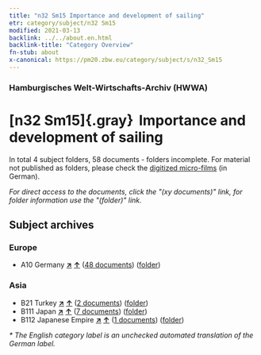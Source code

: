 ```yaml
---
title: "n32 Sm15 Importance and development of sailing"
etr: category/subject/n32 Sm15
modified: 2021-03-13
backlink: ../../about.en.html
backlink-title: "Category Overview"
fn-stub: about
x-canonical: https://pm20.zbw.eu/category/subject/s/n32_Sm15
---
```


### Hamburgisches Welt-Wirtschafts-Archiv (HWWA)
# [n32 Sm15]{.gray}&#8201; Importance and development of sailing&#160; 





In total 4 subject folders, 58 documents - folders incomplete.
For material not published as folders, please check the [digitized micro-films](/film/h1_sh.de.html) (in German).

_For direct access to the documents, click the "(xy documents)" link, for folder information use the "(folder)" link._

## Subject archives



### Europe

- A10 Germany [**&nearr;**](../../../geo/i/126128/about.en.html "Germany (all folders)") [**&uarr;**](../../../geo/about.en.html#A10 "Country category system") (<a href="https://pm20.zbw.eu/dfgview/sh/126128,145586" title="about: Germany : Importance and development of sailing" target="_blank">48 documents</a>) ([folder](../../../../folder/sh/1261xx/126128/1455xx/145586/about.en.html))

### Asia

- B21 Turkey [**&nearr;**](../../../geo/i/141111/about.en.html "Turkey (all folders)") [**&uarr;**](../../../geo/about.en.html#B21 "Country category system") (<a href="https://pm20.zbw.eu/dfgview/sh/141111,145586" title="about: Turkey : Importance and development of sailing" target="_blank">2 documents</a>) ([folder](../../../../folder/sh/1411xx/141111/1455xx/145586/about.en.html))
- B111 Japan [**&nearr;**](../../../geo/i/141272/about.en.html "Japan (all folders)") [**&uarr;**](../../../geo/about.en.html#B111 "Country category system") (<a href="https://pm20.zbw.eu/dfgview/sh/141272,145586" title="about: Japan : Importance and development of sailing" target="_blank">7 documents</a>) ([folder](../../../../folder/sh/1412xx/141272/1455xx/145586/about.en.html))
- B112 Japanese Empire [**&nearr;**](../../../geo/i/141273/about.en.html "Japanese Empire (all folders)") [**&uarr;**](../../../geo/about.en.html#B112 "Country category system") (<a href="https://pm20.zbw.eu/dfgview/sh/141273,145586" title="about: Japanese Empire : Importance and development of sailing" target="_blank">1 documents</a>) ([folder](../../../../folder/sh/1412xx/141273/1455xx/145586/about.en.html))


_* The English category label is an unchecked automated translation of the German label._

